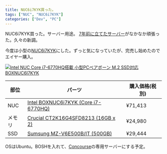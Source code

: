 ```yaml
---
title: NUC6i7KYK買った。
tags: ["NUC", "NUC6i7KYK"]
categories: ["Dev", "PC"]
---
```


NUC6i7KYK買った。サーバー用途。
[7年前に立てたサーバー](https://blog.ik.am/entries/4)がなかなか頑張った。久々の新調。

今度は小型の[NUC6i7KYK](http://www.intel.co.jp/content/www/jp/ja/nuc/nuc-kit-nuc6i7kyk-features-configurations.html)にした。ずっと気になっていたが、完売し始めたのでエイヤー購入。

<a href="http://www.amazon.co.jp/exec/obidos/ASIN/B01DJ9XID4/ikam-22/ref=nosim/" name="amazletlink" target="_blank"><img src="https://images-fe.ssl-images-amazon.com/images/I/51w8%2BPRErXL.jpg" alt="Intel NUC Core i7-6770HQ搭載 小型PCベアボーン M.2 SSD対応 BOXNUC6I7KYK" style="border: none;" /></a>

部位 | パーツ | 購入価格(税別)
--- | --- | ---
NUC | [Intel BOXNUC6i7KYK (Core i7-6770HQ)](http://www.amazon.co.jp/exec/obidos/ASIN/B01DJ9XID4/ikam-22/ref=nosim/) | ¥71,413
メモリ | [Crucial CT2K16G4SFD8213 (16GB x 2)](http://www.amazon.co.jp/exec/obidos/ASIN/B015YPB8ME/ikam-22/ref=nosim/) | ¥24,980
SSD | [Sumsung MZ-V6E500B/IT (500GB)](http://www.amazon.co.jp/exec/obidos/ASIN/B01NCJFP1M/ikam-22/ref=nosim/) | ¥29,444

OSはUbuntu。BOSHを入れて、[Concourse](https://concourse.ci/)の専用サーバーにする予定。
